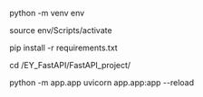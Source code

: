 <!-- Setup Virtual Environment -->
python -m venv env

<!-- Activate env -->
source env/Scripts/activate

<!-- use below command to run the packages -->
pip install -r requirements.txt

<!-- Switch to the project directory  -->
cd /EY_FastAPI/FastAPI_project/

<!-- To run the application run the below command -->
python -m app.app
uvicorn app.app:app --reload